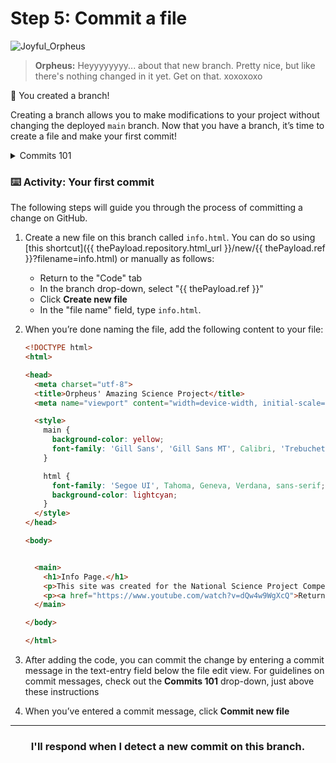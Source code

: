 # Step 5: Commit a file

![Joyful_Orpheus](https://user-images.githubusercontent.com/18013689/113243939-38647700-9271-11eb-97d7-0c579828bab8.png)

> **Orpheus:** Heyyyyyyyy... about that new branch. Pretty nice, but like there's nothing changed in it yet. Get on that. xoxoxoxo

:tada: You created a branch!

Creating a branch allows you to make modifications to your project without changing the deployed `main` branch. Now that you have a branch, it’s time to create a file and make your first commit!

<details><summary>Commits 101</summary>

## Commits 101

When you’re finished creating or making changes to a file on GitHub, scroll to the bottom of the page. Then find the "Commit new file" section.

In the first field, type a commit message. The commit message should briefly tell contributors about the changes you are introducing to the file.

### Rules to live by for commit messages:

- Don’t end your commit message with a period.
- Keep your commit messages to 50 characters or less. Add extra detail in the extended description window if necessary. This is located just below the subject line.
- Use active voice. For example, "add" instead of "added" and "merge" instead of "merged".
- Think of your commit as expressing intent to introduce a change.

<hr>
</details>

### :keyboard: Activity: Your first commit

The following steps will guide you through the process of committing a change on GitHub.

1. Create a new file on this branch called `info.html`. You can do so using [this shortcut]({{ thePayload.repository.html_url }}/new/{{ thePayload.ref }}?filename=info.html) or manually as follows:
      - Return to the "Code" tab
      - In the branch drop-down, select "{{ thePayload.ref }}"
      - Click **Create new file**
      - In the "file name" field, type `info.html`.
1. When you’re done naming the file, add the following content to your file:

      ```html
      <!DOCTYPE html>
      <html>

      <head>
        <meta charset="utf-8">
        <title>Orpheus' Amazing Science Project</title>
        <meta name="viewport" content="width=device-width, initial-scale=1">

        <style>
          main {
            background-color: yellow;
            font-family: 'Gill Sans', 'Gill Sans MT', Calibri, 'Trebuchet MS', sans-serif;
          }

          html {
            font-family: 'Segoe UI', Tahoma, Geneva, Verdana, sans-serif;
            background-color: lightcyan;
          }
        </style>
      </head>

      <body>


        <main>
          <h1>Info Page.</h1>
          <p>This site was created for the National Science Project Compeition, by Orpheus.</p>
          <p><a href="https://www.youtube.com/watch?v=dQw4w9WgXcQ">Return to main page.</a></p>
        </main>

      </body>

      </html>
      ```

1. After adding the code, you can commit the change by entering a commit message in the text-entry field below the file edit view. For guidelines on commit messages, check out the **Commits 101** drop-down, just above these instructions
1. When you’ve entered a commit message, click **Commit new file**

---
<h3 align="center">I'll respond when I detect a new commit on this branch.</h3>
